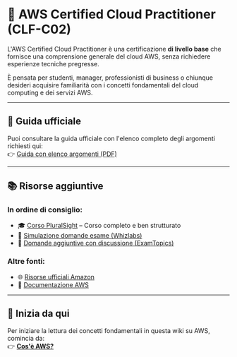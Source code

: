# 📄 AWS Certified Cloud Practitioner (CLF-C02)

L'AWS Certified Cloud Practitioner è una certificazione **di livello base** che fornisce una comprensione generale del cloud AWS, senza richiedere esperienze tecniche pregresse.

È pensata per studenti, manager, professionisti di business o chiunque desideri acquisire familiarità con i concetti fondamentali del cloud computing e dei servizi AWS.

---

## 📘 Guida ufficiale

Puoi consultare la guida ufficiale con l'elenco completo degli argomenti richiesti qui:  
👉 [Guida con elenco argomenti (PDF)](https://d1.awsstatic.com/it_IT/training-and-certification/docs-cloud-practitioner/AWS-Certified-Cloud-Practitioner_Exam-Guide.pdf)

---

## 📚 Risorse aggiuntive

### In ordine di consiglio:

- 🎓 [Corso PluralSight](https://app.pluralsight.com/paths/certificate/aws-certified-cloud-practitioner-clf-c02) – Corso completo e ben strutturato
- 📝 [Simulazione domande esame (Whizlabs)](https://www.whizlabs.com/learn/course/aws-certified-cloud-practitioner/219)
- 💬 [Domande aggiuntive con discussione (ExamTopics)](https://www.examtopics.com/exams/amazon/aws-certified-cloud-practitioner/view/)

### Altre fonti:

- 🌐 [Risorse ufficiali Amazon](https://aws.amazon.com/it/certification/certified-cloud-practitioner/)
- 📖 [Documentazione AWS](https://docs.aws.amazon.com/it_it/)

---

## 🚀 Inizia da qui

Per iniziare la lettura dei concetti fondamentali in questa wiki su AWS, comincia da:  
👉 **[Cos'è AWS?](/00-Intro/AWS.md)**

